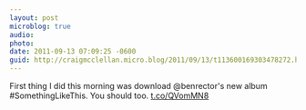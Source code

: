 ```yaml
---
layout: post
microblog: true
audio: 
photo: 
date: 2011-09-13 07:09:25 -0600
guid: http://craigmcclellan.micro.blog/2011/09/13/t113600169303478272.html
---
```

First thing I did this morning was download @benrector's new album #SomethingLikeThis. You should too. [t.co/QVomMN8](http://t.co/QVomMN8)
